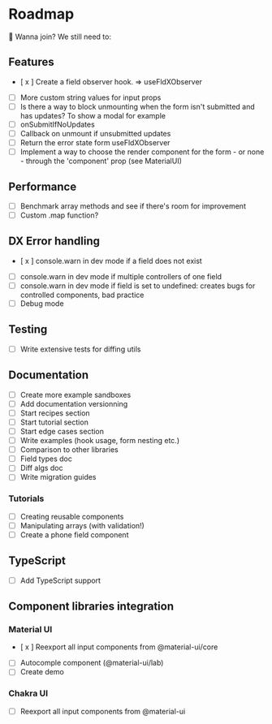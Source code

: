 # Roadmap

👋 Wanna join? We still need to:

## Features
- [ x ] Create a field observer hook. => useFldXObserver
- [ ] More custom string values for input props
- [ ] Is there a way to block unmounting when the form isn't submitted and has updates? To show a modal for example
- [ ] onSubmitIfNoUpdates
- [ ] Callback on unmount if unsubmitted updates
- [ ] Return the error state form useFldXObserver
- [ ] Implement a way to choose the render component for the form - or none - through the 'component' prop (see MaterialUI)

## Performance
- [ ] Benchmark array methods and see if there's room for improvement
- [ ] Custom .map function?

## DX Error handling
- [ x ] console.warn in dev mode if a field does not exist
- [ ] console.warn in dev mode if multiple controllers of one field
- [ ] console.warn in dev mode if field is set to undefined: creates bugs for controlled components, bad practice
- [ ] Debug mode

## Testing
- [ ] Write extensive tests for diffing utils

## Documentation
- [ ] Create more example sandboxes
- [ ] Add documentation versionning
- [ ] Start recipes section
- [ ] Start tutorial section
- [ ] Start edge cases section
- [ ] Write examples (hook usage, form nesting etc.)
- [ ] Comparison to other libraries
- [ ] Field types doc
- [ ] Diff algs doc
- [ ] Write migration guides

### Tutorials
- [ ] Creating reusable components
- [ ] Manipulating arrays (with validation!)
- [ ] Create a phone field component

## TypeScript
- [ ] Add TypeScript support

## Component libraries integration

### Material UI

- [ x ] Reexport all input components from @material-ui/core
- [ ] Autocomple component (@material-ui/lab)
- [ ] Create demo

### Chakra UI

- [ ] Reexport all input components from @material-ui
